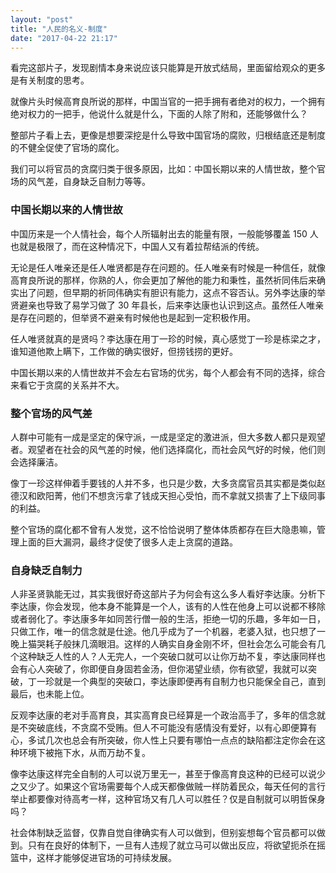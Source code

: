 ```yaml
---
layout: "post"
title: "人民的名义-制度"
date: "2017-04-22 21:17"
---
```


看完这部片子，发现剧情本身来说应该只能算是开放式结局，里面留给观众的更多是有关制度的思考。

就像片头时候高育良所说的那样，中国当官的一把手拥有者绝对的权力，一个拥有绝对权力的一把手，他说什么就是什么，下面的人除了附和，还能够做什么？

整部片子看上去，更像是想要深挖是什么导致中国官场的腐败，归根结底还是制度的不健全促使了官场的腐化。

我们可以将官员的贪腐归类于很多原因，比如：中国长期以来的人情世故，整个官场的风气差，自身缺乏自制力等等。

### 中国长期以来的人情世故

中国历来是一个人情社会，每个人所辐射出去的能量有限，一般能够覆盖 150 人也就是极限了，而在这种情况下，中国人又有着拉帮结派的传统。

无论是任人唯亲还是任人唯贤都是存在问题的。任人唯亲有时候是一种信任，就像高育良所说的那样，你熟的人，你会更加了解他的能力和秉性，虽然祈同伟后来确实出了问题，但早期的祈同伟确实有胆识有能力，这点不容否认。另外李达康的举贤避亲也导致了易学习做了 30 年县长，后来李达康也认识到这点。虽然任人唯亲是存在问题的，但举贤不避亲有时候他也是起到一定积极作用。

任人唯贤就真的是贤吗？李达康在用丁一珍的时候，真心感觉丁一珍是栋梁之才，谁知道他欺上瞒下，工作做的确实很好，但捞钱捞的更好。

中国长期以来的人情世故并不会左右官场的优劣，每个人都会有不同的选择，综合来看它于贪腐的关系并不大。

### 整个官场的风气差

人群中可能有一成是坚定的保守派，一成是坚定的激进派，但大多数人都只是观望者。观望者在社会的风气差的时候，他们选择腐化，而社会风气好的时候，他们则会选择廉洁。

像丁一珍这样伸着手要钱的人并不多，也只是少数，大多贪腐官员其实都是类似赵德汉和欧阳菁，他们不想贪污拿了钱成天担心受怕，而不拿就又损害了上下级同事的利益。

整个官场的腐化都不曾有人发觉，这不恰恰说明了整体体质都存在巨大隐患嘛，管理上面的巨大漏洞，最终才促使了很多人走上贪腐的道路。

### 自身缺乏自制力

人非圣贤孰能无过，其实我很好奇这部片子为何会有这么多人看好李达康。分析下李达康，你会发现，他本身不能算是一个人，该有的人性在他身上可以说都不移除或者弱化了。李达康多年如同苦行僧一般的生活，拒绝一切的乐趣，多年如一日，只做工作，唯一的信念就是仕途。他几乎成为了一个机器，老婆入狱，也只想了一晚上猫哭耗子般抹几滴眼泪。这样的人确实自身金刚不坏，但社会怎么可能会有几个这种缺乏人性的人？人无完人，一个突破口就可以让你万劫不复，李达康同样也会有心人突破了，你即便自身固若金汤，但你渴望业绩，你有欲望，我就可以突破，丁一珍就是一个典型的突破口，李达康即便再有自制力也只能保全自己，直到最后，也未能上位。

反观李达康的老对手高育良，其实高育良已经算是一个政治高手了，多年的信念就是不突破底线，不贪腐不受贿。但人不可能没有感情没有爱好，以有心即便算有心，多试几次也总会有所突破，你人性上只要有哪怕一点点的缺陷都注定你会在这种环境下被拖下水，从而万劫不复。

像李达康这样完全自制的人可以说万里无一，甚至于像高育良这种的已经可以说少之又少了。如果这个官场需要每个人成天都像做贼一样防着民众，每天任何的言行举止都要像对待高考一样，这种官场又有几人可以胜任？仅是自制就可以明哲保身吗？

社会体制缺乏监督，仅靠自觉自律确实有人可以做到，但别妄想每个官员都可以做到。只有在良好的体制下，一旦有人违规了就立马可以做出反应，将欲望扼杀在摇篮中，这样才能够促进官场的可持续发展。
